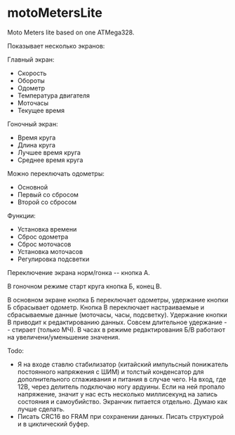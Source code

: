 # motoMetersLite
Moto Meters lite based on one ATMega328.

Показывает несколько экранов:

Главный экран:
- Скорость
- Обороты
- Одометр
- Температура двигателя
- Моточасы
- Текущее время

Гоночный экран:
- Время круга
- Длина круга
- Лучшее время круга
- Среднее время круга

Можно переключать одометры:
- Основной
- Первый со сбросом
- Второй со сбросом

Функции:
- Установка времени
- Сброс одометра
- Сброс моточасов
- Установка моточасов
- Регулировка подсветки

Переключение экрана норм/гонка -- кнопка А.

В гоночном режиме старт круга кнопка Б, конец В.

В основном экране кнопка Б переключает одометры, удержание кнопки Б сбрасывает одометр. Кнопка В переключает настраиваемые и сбрасываемые данные (моточасы, часы, подсветку). Удержание кнопки В приводит к редактированию данных. Совсем длительное удержание -- стирает (только МЧ). В часах в режиме редактирования Б/В работают на увеличени/уменьшение значения.

Todo:
- Я на входе ставлю стабилизатор (китайский импульсный понижатель постоянного напряжения с ШИМ) и толстый конденсатор для дополнительного сглаживания и питания в случае чего. На вход, где 12В, через делитель подключаю ногу ардуины. Если на ней пропало напряжение, значит у нас есть несколько миллисекунд на запись состояния и самоубийство. Экранчик питается отдельно. Думаю как лучше сделать.
- Писать CRC16 во FRAM при сохранении данных. Писать структурой и в циклический буфер.
